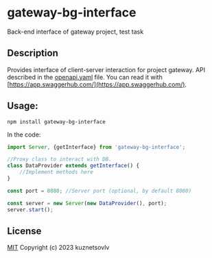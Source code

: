 # gateway-bg-interface

Back-end interface of gateway project, test task

## Description
Provides interface of client-server interaction for project gateway. API described in the [openapi.yaml](./openapi.yaml) file. You can read it with [https://app.swaggerhub.com/](https://app.swaggerhub.com/).

## Usage:
```shell
npm install gateway-bg-interface
````

In the code:

```javascript
import Server, {getInterface} from 'gateway-bg-interface';

//Proxy class to interact with DB.
class DataProvider extends getInterface() {
    //Implement methods here
}

const port = 8080; //Server port (optional, by default 8080)

const server = new Server(new DataProvider(), port);
server.start();
```

## License

[MIT](./LICENSE 'MIT') Copyright (c) 2023 kuznetsovlv
